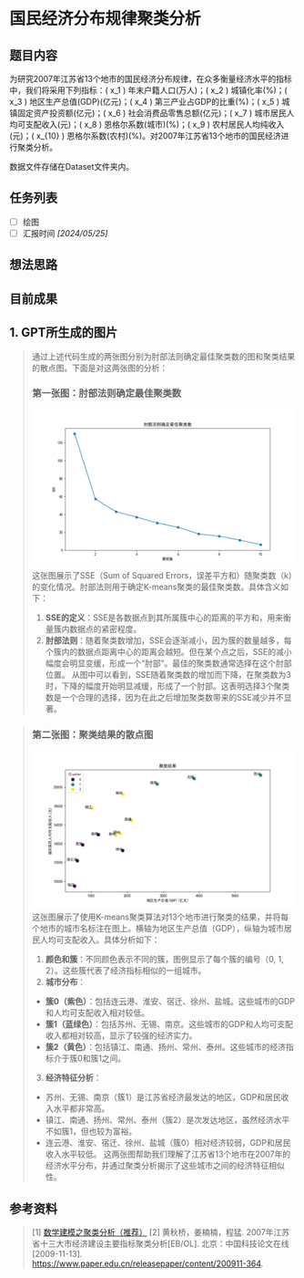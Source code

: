 # 国民经济分布规律聚类分析

## 题目内容
为研究2007年江苏省13个地市的国民经济分布规律，在众多衡量经济水平的指标中，我们将采用下列指标：\( x_1 \) 年末户籍人口(万人)；\( x_2 \) 城镇化率(%)；\( x_3 \) 地区生产总值(GDP)(亿元)；\( x_4 \) 第三产业占GDP的比重(%)；\( x_5 \) 城镇固定资产投资额(亿元)；\( x_6 \) 社会消费品零售总额(亿元)；\( x_7 \) 城市居民人均可支配收入(元)；\( x_8 \) 恩格尔系数(城市)(%)；\( x_9 \) 农村居民人均纯收入(元)；\( x_{10} \) 恩格尔系数(农村)(%)。对2007年江苏省13个地市的国民经济进行聚类分析。

数据文件存储在Dataset文件夹内。

## 任务列表
- [ ] 绘图
- [ ] 汇报时间  *[2024/05/25]* 

## 想法思路


## 目前成果
## 1. GPT所生成的图片
> 通过上述代码生成的两张图分别为肘部法则确定最佳聚类数的图和聚类结果的散点图。下面是对这两张图的分析：
>### 第一张图：肘部法则确定最佳聚类数
> ![肘部图](/国民经济分布/img/Figure_1.png)
>这张图展示了SSE（Sum of Squared Errors，误差平方和）随聚类数（k）的变化情况。肘部法则用于确定K-means聚类的最佳聚类数。具体含义如下：
>1. **SSE的定义**：SSE是各数据点到其所属簇中心的距离的平方和，用来衡量簇内数据点的紧密程度。
>2. **肘部法则**：随着聚类数增加，SSE会逐渐减小，因为簇的数量越多，每个簇内的数据点距离中心的距离会越短。但在某个点之后，SSE的减小幅度会明显变缓，形成一个“肘部”。最佳的聚类数通常选择在这个肘部位置。
>从图中可以看到，SSE随着聚类数的增加而下降，在聚类数为3时，下降的幅度开始明显减缓，形成了一个肘部。这表明选择3个聚类数是一个合理的选择，因为在此之后增加聚类数带来的SSE减少并不显著。

>### 第二张图：聚类结果的散点图
> ![散点图](/国民经济分布/img/Figure_2.png)
>这张图展示了使用K-means聚类算法对13个地市进行聚类的结果，并将每个地市的城市名标注在图上。横轴为地区生产总值（GDP），纵轴为城市居民人均可支配收入。具体分析如下：
>1. **颜色和簇**：不同颜色表示不同的簇，图例显示了每个簇的编号（0, 1, 2）。这些簇代表了经济指标相似的一组城市。
>2. **城市分布**：
>   - **簇0（紫色）**：包括连云港、淮安、宿迁、徐州、盐城。这些城市的GDP和人均可支配收入相对较低。
>   - **簇1（蓝绿色）**：包括苏州、无锡、南京。这些城市的GDP和人均可支配收入都相对较高，显示了较强的经济实力。
>   - **簇2（黄色）**：包括镇江、南通、扬州、常州、泰州。这些城市的经济指标介于簇0和簇1之间。
>3. **经济特征分析**：
>   - 苏州、无锡、南京（簇1）是江苏省经济最发达的地区，GDP和居民收入水平都非常高。
>   - 镇江、南通、扬州、常州、泰州（簇2）是次发达地区，虽然经济水平不如簇1，但也较为富裕。
>   - 连云港、淮安、宿迁、徐州、盐城（簇0）相对经济较弱，GDP和居民收入水平较低。
>这两张图帮助我们理解了江苏省13个地市在2007年的经济水平分布，并通过聚类分析揭示了这些城市之间的经济特征相似性。

## 参考资料
> [1] [数学建模之聚类分析（推荐）](https://blog.csdn.net/qq_40605167/article/details/100045676?ops_request_misc=%257B%2522request%255Fid%2522%253A%2522171599989016777224444236%2522%252C%2522scm%2522%253A%252220140713.130102334..%2522%257D&request_id=171599989016777224444236&biz_id=0&utm_medium=distribute.pc_search_result.none-task-blog-2~all~sobaiduend~default-2-100045676-null-null.142^v100^pc_search_result_base6&utm_term=%E6%95%B0%E5%AD%A6%E5%BB%BA%E6%A8%A1%E8%81%9A%E7%B1%BB%E5%88%86%E6%9E%90%E4%BE%8B%E9%A2%98&spm=1018.2226.3001.4187) 
> [2] 黄秋桥，姜楠楠，程猛. 2007年江苏省十三大市经济建设主要指标聚类分析[EB/OL]. 北京：中国科技论文在线 [2009-11-13]. https://www.paper.edu.cn/releasepaper/content/200911-364.